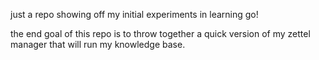 just a repo showing off my initial experiments in learning go! 


the end goal of this repo is to throw together a quick version of my zettel manager that will run my knowledge base. 


